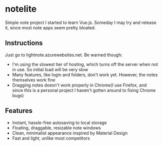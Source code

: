 # notelite

Simple note project I started to learn Vue.js.   Someday I may try and release it, since most note apps seem pretty bloated.  

## Instructions
Just go to lightnote.azurewebsites.net.  Be warned though:
* I'm using the slowest tier of hosting, which turns off the server when not in use.  So initial load will be very slow
* Many features, like login and folders, don't work yet.  However, the notes themselves work fine
* Dragging notes doesn't work properly in Chrome(I use Firefox, and since this is a personal project I haven't gotten around to fixing Chrome bugs)

## Features
* Instant, hassle-free autosaving to local storage
* Floating, draggable, resizable note windows
* Clean, minimalist appearance inspired by Material Design
* Fast and light, unlike most competitors
